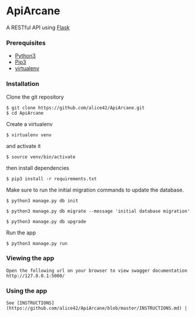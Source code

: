 # ApiArcane

A RESTful API using [Flask](https://flask.palletsprojects.com/en/1.1.x/)

### Prerequisites

- [Python3](https://www.python.org/downloads/)
- [Pip3](https://pip.pypa.io/en/stable/installing/)
- [virtualenv](https://pypi.org/project/virtualenv/)

### Installation

Clone the git repository

```
$ git clone https://github.com/alice42/ApiArcane.git
$ cd ApiArcane
```

Create a virtualenv

```
$ virtualenv venv
```

and activate it

```
$ source venv/bin/activate
```

then install dependencies

```
$ pip3 install -r requirements.txt
```

Make sure to run the initial migration commands to update the database.

```
$ python3 manage.py db init
```

```
$ python3 manage.py db migrate --message 'initial database migration'
```

```
$ python3 manage.py db upgrade
```

Run the app

```
$ python3 manage.py run
```

### Viewing the app

    Open the following url on your browser to view swagger documentation
    http://127.0.0.1:5000/

### Using the app

    See [INSTRUCTIONS](https://github.com/alice42/ApiArcane/blob/master/INSTRUCTIONS.md) |
